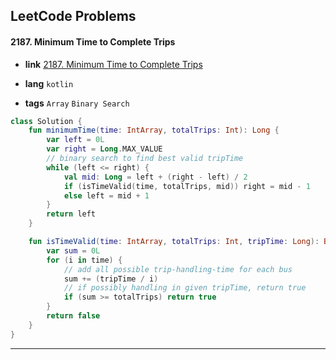 ## LeetCode Problems



#### 2187. Minimum Time to Complete Trips

- **link**  [2187. Minimum Time to Complete Trips](https://leetcode.com/problems/minimum-time-to-complete-trips/)

- **lang**  `kotlin` 
- **tags** `Array` `Binary Search`

```kotlin
class Solution {
    fun minimumTime(time: IntArray, totalTrips: Int): Long {
        var left = 0L
        var right = Long.MAX_VALUE
        // binary search to find best valid tripTime
        while (left <= right) {
            val mid: Long = left + (right - left) / 2
            if (isTimeValid(time, totalTrips, mid)) right = mid - 1
            else left = mid + 1
        }
        return left
    }

    fun isTimeValid(time: IntArray, totalTrips: Int, tripTime: Long): Boolean {
        var sum = 0L
        for (i in time) {
            // add all possible trip-handling-time for each bus
            sum += (tripTime / i)
            // if possibly handling in given tripTime, return true
            if (sum >= totalTrips) return true
        }
        return false
    }
}
```

---

